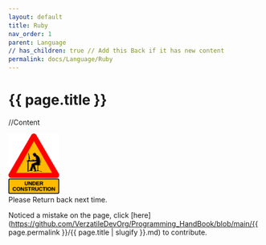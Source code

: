 ```yaml
---
layout: default
title: Ruby
nav_order: 1
parent: Language
// has_children: true // Add this Back if it has new content
permalink: docs/Language/Ruby
---
```


{{ page.title }}
======================

//Content

<!-- https://pngimg.com/image/50755 Image Source (Unmodified)-->
<img src="/images/under_construction.png" alt="Header" style="width:20%;">
<br>
Please Return back next time.


Noticed a mistake on the page, click [here](https://github.com/VerzatileDevOrg/Programming_HandBook/blob/main/{{ page.permalink }}/{{ page.title | slugify }}.md) to contribute.

<br>

<br>